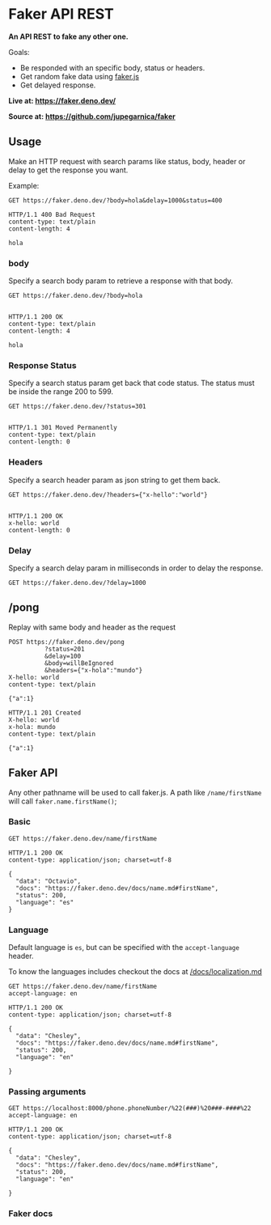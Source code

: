 # Faker API REST

**An API REST to fake any other one.**


Goals:

- Be responded with an specific body, status or headers.
- Get random fake data using [faker.js](https://www.npmjs.com/package/faker)
- Get delayed response.


**Live at: https://faker.deno.dev/**

**Source at: https://github.com/jupegarnica/faker**


## Usage

Make an HTTP request with search params like status, body, header or
delay to get the response you want.

Example:
```http
GET https://faker.deno.dev/?body=hola&delay=1000&status=400

HTTP/1.1 400 Bad Request
content-type: text/plain
content-length: 4

hola

```
### body

Specify a search body param to retrieve a response with that body.

```http
GET https://faker.deno.dev/?body=hola


HTTP/1.1 200 OK
content-type: text/plain
content-length: 4

hola
```

### Response Status

Specify a search status param get back that code status. The status must be
inside the range 200 to 599.

```http
GET https://faker.deno.dev/?status=301


HTTP/1.1 301 Moved Permanently
content-type: text/plain
content-length: 0
```

### Headers

Specify a search header param as json string to get them back.

```http
GET https://faker.deno.dev/?headers={"x-hello":"world"}


HTTP/1.1 200 OK
x-hello: world
content-length: 0
```

### Delay

Specify a search delay param in milliseconds in order to delay the response.

```http
GET https://faker.deno.dev/?delay=1000
```

## /pong

Replay with same body and header as the request

```http
POST https://faker.deno.dev/pong
          ?status=201
          &delay=100
          &body=willBeIgnored
          &headers={"x-hola":"mundo"}
X-hello: world
content-type: text/plain

{"a":1}

HTTP/1.1 201 Created
X-hello: world
x-hola: mundo
content-type: text/plain

{"a":1}
```

## Faker API

Any other pathname will be used to call faker.js.
A path like `/name/firstName` will call `faker.name.firstName()`;

### Basic
```http
GET https://faker.deno.dev/name/firstName

HTTP/1.1 200 OK
content-type: application/json; charset=utf-8

{
  "data": "Octavio",
  "docs": "https://faker.deno.dev/docs/name.md#firstName",
  "status": 200,
  "language": "es"
}
```

### Language

Default language is `es`,  but can be specified with the `accept-language` header.

To know the languages includes checkout the docs at [/docs/localization.md](/docs/localization.md#locales-included)

```http
GET https://faker.deno.dev/name/firstName
accept-language: en

HTTP/1.1 200 OK
content-type: application/json; charset=utf-8

{
  "data": "Chesley",
  "docs": "https://faker.deno.dev/docs/name.md#firstName",
  "status": 200,
  "language": "en"

}
```

### Passing arguments


```http
GET https://localhost:8000/phone.phoneNumber/%22(###)%20###-####%22
accept-language: en

HTTP/1.1 200 OK
content-type: application/json; charset=utf-8

{
  "data": "Chesley",
  "docs": "https://faker.deno.dev/docs/name.md#firstName",
  "status": 200,
  "language": "en"

}
```

### Faker docs